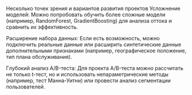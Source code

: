 Несколько точек зрения и вариантов развития проектов
Усложнение моделей:
Можно попробовать обучить более сложные модели (например, RandomForest, GradientBoosting) для анализа оттока и сравнить их эффективность.

Расширение набора данных:
Если есть возможность, можно подключить реальные данные или расширить синтетические данные дополнительными признаками (например, географическое положение, тип плана обслуживания).

Глубокий анализ A/B-теста:
Для проекта A/B-теста можно рассчитать не только t-тест, но и использовать непараметрические методы (например, тест Манна-Уитни) или провести анализ сегментации пользователей.
